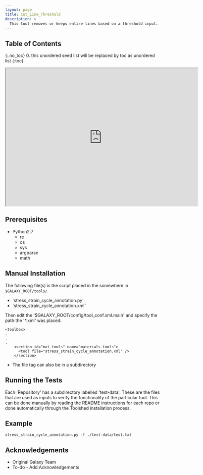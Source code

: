 ```yaml
---
layout: page
title: Cut_Line_Threshold
description: >
  This tool removes or keeps entire lines based on a threshold input.
---
```


## Table of Contents
{:.no_toc}
0. this unordered seed list will be replaced by toc as unordered list
{:toc}

<html>
<body>

<iframe width="620" height="445" src="https://www.youtube.com/watch?v=3aVNAIIJ8sg?autoplay=1">
</iframe>

</body>
</html>

## Prerequisites
* Python2.7
	* re
	* os
	* sys
	* argparse
	* math


## Manual Installation 
The following file(s) is the script placed in the somewhere in `$GALAXY_ROOT/tools/`.
* 'stress_strain_cycle_annotation.py'
* 'stress_strain_cycle_annotation.xml'
	
Then edit the '$GALAXY_ROOT/config/tool_conf.xml.main' and specify the path the '*.xml' was placed.

~~~
<toolbox>
.
.
.
    <section id="mat_tools" name="materials tools">
      <tool file="stress_strain_cycle_annotation.xml" />
    </section>
~~~

* The file tag can also be in a subdirectory

## Running the Tests
Each 'Repository' has a subdirectory labelled 'test-data'. These are the files that are used as inputs to verify the functionality of the particular tool. This can be done manually by reading the README instructions for each repo or done automatically through the Toolshed installation process.

## Example

~~~
stress_strain_cycle_annotation.py -f ./test-data/test.txt
~~~

## Acknowledgements 
* Original Galaxy Team
* To-do - Add Acknowledgements 